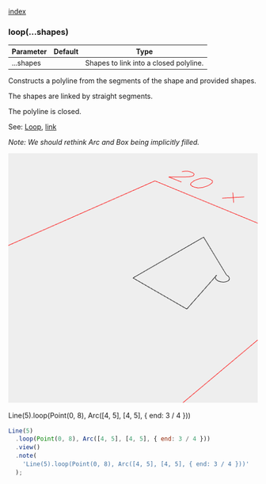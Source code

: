 [index](../../nb/api/index.md)
### loop(...shapes)
Parameter|Default|Type
---|---|---
|...shapes||Shapes to link into a closed polyline.

Constructs a polyline from the segments of the shape and provided shapes.

The shapes are linked by straight segments.

The polyline is closed.

See: [Loop](../../nb/api/Loop.nb), [link](#https://raw.githubusercontent.com/jsxcad/JSxCAD/master/nb/api/link.md)

_Note: We should rethink Arc and Box being implicitly filled._

![Image](loop.md.$2.png)

Line(5).loop(Point(0, 8), Arc([4, 5], [4, 5], { end: 3 / 4 }))

```JavaScript
Line(5)
  .loop(Point(0, 8), Arc([4, 5], [4, 5], { end: 3 / 4 }))
  .view()
  .note(
    'Line(5).loop(Point(0, 8), Arc([4, 5], [4, 5], { end: 3 / 4 }))'
  );
```
